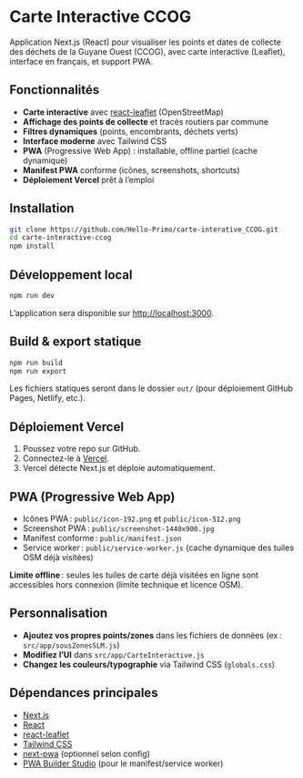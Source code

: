 # Carte Interactive CCOG

Application Next.js (React) pour visualiser les points et dates de collecte des déchets de la Guyane Ouest (CCOG), avec carte interactive (Leaflet), interface en français, et support PWA.

## Fonctionnalités

- **Carte interactive** avec [react-leaflet](https://react-leaflet.js.org/) (OpenStreetMap)
- **Affichage des points de collecte** et tracés routiers par commune
- **Filtres dynamiques** (points, encombrants, déchets verts)
- **Interface moderne** avec Tailwind CSS
- **PWA** (Progressive Web App) : installable, offline partiel (cache dynamique)
- **Manifest PWA** conforme (icônes, screenshots, shortcuts)
- **Déploiement Vercel** prêt à l’emploi

## Installation

```bash
git clone https://github.com/Hello-Primo/carte-interative_CCOG.git
cd carte-interactive-ccog
npm install
```

## Développement local

```bash
npm run dev
```

L’application sera disponible sur [http://localhost:3000](http://localhost:3000).

## Build & export statique

```bash
npm run build
npm run export
```

Les fichiers statiques seront dans le dossier `out/` (pour déploiement GitHub Pages, Netlify, etc.).

## Déploiement Vercel

1. Poussez votre repo sur GitHub.
2. Connectez-le à [Vercel](https://vercel.com/).
3. Vercel détecte Next.js et déploie automatiquement.

## PWA (Progressive Web App)

- Icônes PWA : `public/icon-192.png` et `public/icon-512.png`
- Screenshot PWA : `public/screenshot-1440x900.jpg`
- Manifest conforme : `public/manifest.json`
- Service worker : `public/service-worker.js` (cache dynamique des tuiles OSM déjà visitées)

**Limite offline** : seules les tuiles de carte déjà visitées en ligne sont accessibles hors connexion (limite technique et licence OSM).

## Personnalisation

- **Ajoutez vos propres points/zones** dans les fichiers de données (ex : `src/app/sousZonesSLM.js`)
- **Modifiez l’UI** dans `src/app/CarteInteractive.js`
- **Changez les couleurs/typographie** via Tailwind CSS (`globals.css`)

## Dépendances principales

- [Next.js](https://nextjs.org/)
- [React](https://react.dev/)
- [react-leaflet](https://react-leaflet.js.org/)
- [Tailwind CSS](https://tailwindcss.com/)
- [next-pwa](https://github.com/shadowwalker/next-pwa) (optionnel selon config)
- [PWA Builder Studio](https://www.pwabuilder.com/) (pour le manifest/service worker)

